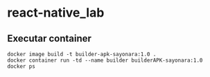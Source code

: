 # react-native_lab

## Executar container
```
docker image build -t builder-apk-sayonara:1.0 .
docker container run -td --name builder builderAPK-sayonara:1.0
docker ps
```
